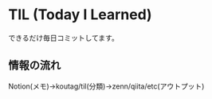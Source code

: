 # TIL (Today I Learned)
できるだけ毎日コミットしてます。

## 情報の流れ
Notion(メモ)→koutag/til(分類)→zenn/qiita/etc(アウトプット)
